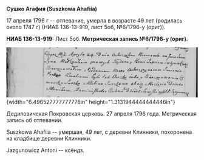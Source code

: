 **Сушко Агафия (Suszkowa Ahafiia)**

17 апреля 1796 г -- отпевание, умерла в возрасте 49 лет (родилась около
1747 г) (НИАБ 136-13-919, лист 5об, №6/1796-у (ориг)).

**НИАБ 136-13-919:** Лист 5об. **Метрическая запись №6/1796-у (ориг).**

![](./media/c671b45ed58caf9160dad469d3cab3743bf5457d.png){width="6.496527777777778in"
height="1.3131944444444446in"}

Дедиловичская Покровская церковь. 27 апреля 1796 года. Метрическая
запись об отпевании.

Suszkowa Ahafiia -- умершая, 49 лет, с деревни Клинники, похоронена на
кладбище деревни Клинники.

Jazgunowicz Antoni -- ксёндз.
